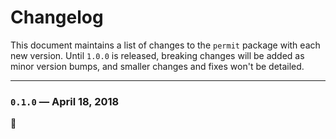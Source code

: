 # Changelog

This document maintains a list of changes to the `permit` package with each new version. Until `1.0.0` is released, breaking changes will be added as minor version bumps, and smaller changes and fixes won't be detailed.

---

### `0.1.0` — April 18, 2018

:tada:
